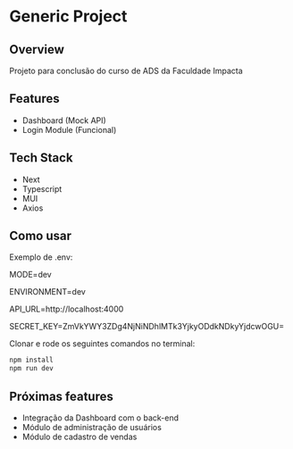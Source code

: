 # Generic Project

## Overview

Projeto para conclusão do curso de ADS da Faculdade Impacta

## Features

- Dashboard (Mock API)
- Login Module (Funcional)

## Tech Stack

- Next
- Typescript
- MUI
- Axios

## Como usar

<!-- #default-branch-switch -->

Exemplo de .env:

MODE=dev

ENVIRONMENT=dev

API_URL=http://localhost:4000

SECRET_KEY=ZmVkYWY3ZDg4NjNiNDhlMTk3YjkyODdkNDkyYjdcwOGU=


Clonar e rode os seguintes comandos no terminal:

```sh
npm install
npm run dev
```

## Próximas features

<!-- #default-branch-switch -->

- Integração da Dashboard com o back-end
- Módulo de administração de usuários
- Módulo de cadastro de vendas

